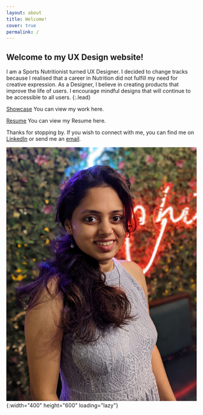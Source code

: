 ```yaml
---
layout: about
title: Welcome!
cover: true
permalink: /
---
```

## Welcome to my UX Design website!

I am a Sports Nutritionist turned UX Designer. I decided to change tracks because I realised that a career in Nutrition did not fulfill my need for creative expression. As a Designer, I believe in creating products that improve the life of users. I encourage mindful designs that will continue to be accessible to all users.
{:.lead}

[Showcase](/showcase/) You can view my work here.

[Resume](/resume/) You can view my Resume here.

Thanks for stopping by. If you wish to connect with me, you can find me on [LinkedIn] or send me an [email].

![chinu_dp](/img_repo/5703ccae-fa82-423e-a2d3-a37074fc3e67.JPG){:width="400" height="600" loading="lazy"}

[linkedin]: https://www.linkedin.com/in/chiranjivee-joshi-0335931ab/
[email]: mailto:bitemantra0206@gmail.com
